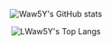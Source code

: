 
<p align="center">
 <img src="https://github-readme-stats.vercel.app/api?username=Waw5Y&include_all_commits=true&count_private=true&show_icons=true&theme=github_dark&border_color=21262d&border_radius=10" align="center" alt="Waw5Y's GitHub stats" />
</p>

<p align="center">
 <img src="https://github-readme-stats.vercel.app/api/top-langs/?username=Waw5Y&include_all_commits=true&count_private=true&layout=compact&theme=github_dark&border_color=21262d&border_radius=10" align="center" alt="LWaw5Y's Top Langs" />
</p>
